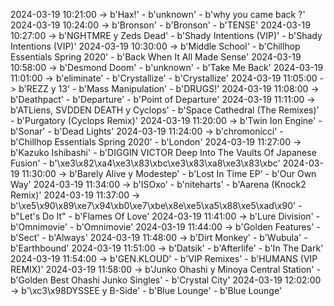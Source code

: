 2024-03-19 10:21:00 -> b'Hax!' - b'unknown' - b'why you came back ?'
2024-03-19 10:24:00 -> b'Bronson' - b'Bronson' - b'TENSE'
2024-03-19 10:27:00 -> b'NGHTMRE y Zeds Dead' - b'Shady Intentions (VIP)' - b'Shady Intentions (VIP)'
2024-03-19 10:30:00 -> b'Middle School' - b'Chillhop Essentials Spring 2020' - b'Back When It All Made Sense'
2024-03-19 10:58:00 -> b'Desmond Doom' - b'unknown' - b'Take Me Back'
2024-03-19 11:01:00 -> b'eliminate' - b'Crystallize' - b'Crystallize'
2024-03-19 11:05:00 -> b'REZZ y 13' - b'Mass Manipulation' - b'DRUGS!'
2024-03-19 11:08:00 -> b'Deathpact' - b'Departure' - b'Point of Departure'
2024-03-19 11:11:00 -> b'ATLiens, SVDDEN DEATH y Cyclops' - b'Space Cathedral (The Remixes)' - b'Purgatory (Cyclops Remix)'
2024-03-19 11:20:00 -> b'Twin Ion Engine' - b'Sonar' - b'Dead Lights'
2024-03-19 11:24:00 -> b'chromonicci' - b'Chillhop Essentials Spring 2020' - b'London'
2024-03-19 11:27:00 -> b'Kazuko Ishibashi' - b'DIGGIN VICTOR Deep Into The Vaults Of Japanese Fusion' - b'\xe3\x82\xa4\xe3\x83\xbc\xe3\x83\xa8\xe3\x83\xbc'
2024-03-19 11:30:00 -> b'Barely Alive y Modestep' - b'Lost In Time EP' - b'Our Own Way'
2024-03-19 11:34:00 -> b'ISOxo' - b'niteharts' - b'Aarena (Knock2 Remix)'
2024-03-19 11:37:00 -> b'\xe5\x90\x89\xe7\x94\xb0\xe7\xbe\x8e\xe5\xa5\x88\xe5\xad\x90' - b"Let's Do It" - b'Flames Of Love'
2024-03-19 11:41:00 -> b'Lure Division' - b'Omnimovie' - b'Omnimovie'
2024-03-19 11:44:00 -> b'Golden Features' - b'Sect' - b'Always'
2024-03-19 11:48:00 -> b'Dirt Monkey' - b'Wubula' - b'Earthbound'
2024-03-19 11:51:00 -> b'Datsik' - b'Afterlife' - b'In The Dark'
2024-03-19 11:54:00 -> b'GEN.KLOUD' - b'VIP Remixes' - b'HUMANS (VIP REMIX)'
2024-03-19 11:58:00 -> b'Junko Ohashi y Minoya Central Station' - b'Golden Best Ohashi Junko Singles' - b'Crystal City'
2024-03-19 12:02:00 -> b'\xc3\x98DYSSEE y B-Side' - b'Blue Lounge' - b'Blue Lounge'
